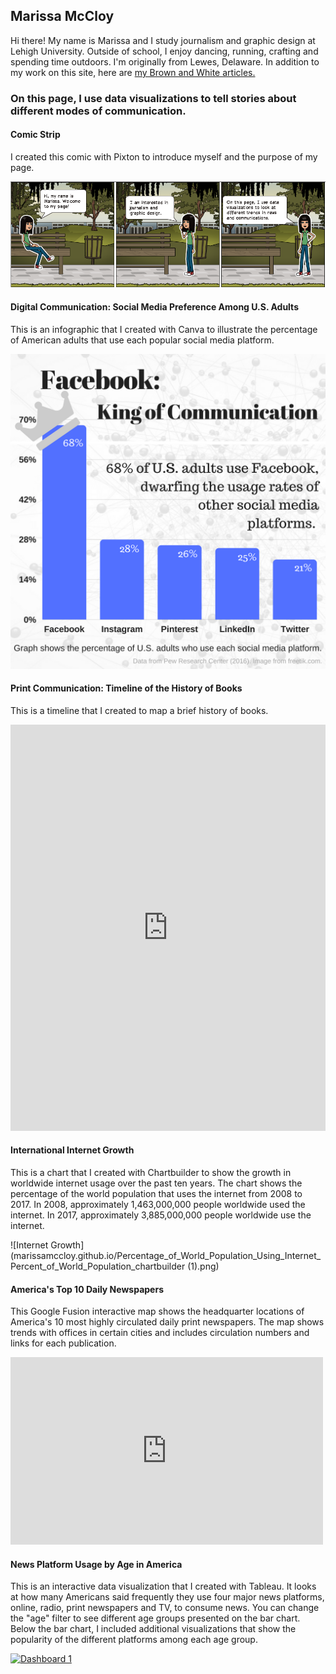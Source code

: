 ## Marissa McCloy

Hi there! My name is Marissa and I study journalism and graphic design at Lehigh University. Outside of school, I enjoy dancing, running, crafting and spending time outdoors. I'm originally from Lewes, Delaware. In addition to my work on this site, here are 
[my Brown and White articles.](http://thebrownandwhite.com/author/mem220/)


### On this page, I use data visualizations to tell stories about different modes of communication.

#### Comic Strip
I created this comic with Pixton to introduce myself and the purpose of my page. 


![comic](https://github.com/marissamccloy/marissamccloy.github.io/blob/master/Screen%20Shot%202017-10-10%20at%206.56.04%20PM.png)





#### Digital Communication: Social Media Preference Among U.S. Adults

This is an infographic that I created with Canva to illustrate the percentage of American adults that use each popular social media platform.

![Infographic](https://github.com/marissamccloy/marissamccloy.github.io/blob/master/Facebook-%20King%20of%20Communication.png?raw=true)



#### Print Communication: Timeline of the History of Books
This is a timeline that I created to map a brief history of books. 
<iframe src='https://cdn.knightlab.com/libs/timeline3/latest/embed/index.html?source=1om0E4KI_WuhO2NLs5hjJgOdmoWrUC7XEAxEed-F8Du8&font=Default&lang=en&initial_zoom=2&height=650' width='100%' height='650' webkitallowfullscreen mozallowfullscreen allowfullscreen frameborder='0'></iframe>
                                
                                
                            
                               




#### International Internet Growth
This is a chart that I created with Chartbuilder to show the growth in worldwide internet usage over the past ten years. The chart shows the percentage of the world population that uses the internet from 2008 to 2017. In 2008, approximately 1,463,000,000 people worldwide used the internet. In 2017, approximately 3,885,000,000 people worldwide use the internet. 

![Internet Growth](marissamccloy.github.io/Percentage_of_World_Population_Using_Internet_Percent_of_World_Population_chartbuilder (1).png)





#### America's Top 10 Daily Newspapers
This Google Fusion interactive map shows the headquarter locations of America's 10 most highly circulated daily print newspapers. The map shows trends with offices in certain cities and includes circulation numbers and links for each publication.  


<iframe width="500" height="300" scrolling="no" frameborder="no" src="https://fusiontables.google.com/embedviz?q=select+col0+from+1MCFhpy4VaNux5SziksGYhN3pozTYtNiZot2tYEeB&amp;viz=MAP&amp;h=false&amp;lat=42.2964035634936&amp;lng=-75.15582601887587&amp;t=1&amp;z=3&amp;l=col0&amp;y=2&amp;tmplt=2&amp;hml=ONE_COL_LAT_LNG"></iframe> 




#### News Platform Usage by Age in America

This is an interactive data visualization that I created with Tableau. It looks at how many Americans said frequently they use four major news platforms, online, radio, print newspapers and TV, to consume news. You can change the "age" filter to see different age groups presented on the bar chart. Below the bar chart, I included additional visualizations that show the popularity of the different platforms among each age group.


<html>
<div class='tableauPlaceholder' id='viz1507565319718' style='position: relative'><noscript><a href='#'><img alt='Dashboard 1 ' src='https:&#47;&#47;public.tableau.com&#47;static&#47;images&#47;ne&#47;newsplatformsedit&#47;Dashboard1&#47;1_rss.png' style='border: none' /></a></noscript><object class='tableauViz'  style='display:none;'><param name='host_url' value='https%3A%2F%2Fpublic.tableau.com%2F' /> <param name='embed_code_version' value='2' /> <param name='site_root' value='' /><param name='name' value='newsplatformsedit&#47;Dashboard1' /><param name='tabs' value='no' /><param name='toolbar' value='yes' /><param name='static_image' value='https:&#47;&#47;public.tableau.com&#47;static&#47;images&#47;ne&#47;newsplatformsedit&#47;Dashboard1&#47;1.png' /> <param name='animate_transition' value='yes' /><param name='display_static_image' value='yes' /><param name='display_spinner' value='yes' /><param name='display_overlay' value='yes' /><param name='display_count' value='yes' /><param name='filter' value='publish=yes' /></object></div>                <script type='text/javascript'>                    var divElement = document.getElementById('viz1507565319718');                    var vizElement = divElement.getElementsByTagName('object')[0];                    vizElement.style.width='550px';vizElement.style.height='920px';                    var scriptElement = document.createElement('script');                    scriptElement.src = 'https://public.tableau.com/javascripts/api/viz_v1.js';                    vizElement.parentNode.insertBefore(scriptElement, vizElement);                </script>
  </html>
